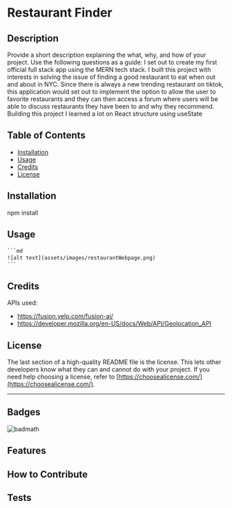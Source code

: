 # Restaurant Finder

## Description

Provide a short description explaining the what, why, and how of your project. Use the following questions as a guide:
I set out to create my first official full stack app using the MERN tech stack. I built this project with interests in solving the issue of finding a good restaurant to eat when out and about in NYC. Since there is always a new trending restaurant on tiktok, this application would set out to implement the option to allow the user to favorite restaurants and they can then access a forum where users will be able to discuss restaurants they have been to and why they recommend. Building this project I learned a lot on React structure using useState

## Table of Contents 
- [Installation](#installation)
- [Usage](#usage)
- [Credits](#credits)
- [License](#license)

## Installation

npm install 

## Usage


    ```md
    ![alt text](assets/images/restaurantWebpage.png)
    ```

## Credits

APIs used:
- https://fusion.yelp.com/fusion-ai/
- https://developer.mozilla.org/en-US/docs/Web/API/Geolocation_API



## License

The last section of a high-quality README file is the license. This lets other developers know what they can and cannot do with your project. If you need help choosing a license, refer to [https://choosealicense.com/](https://choosealicense.com/).

---

## Badges

![badmath](https://img.shields.io/github/languages/top/lernantino/badmath)


## Features



## How to Contribute



## Tests
